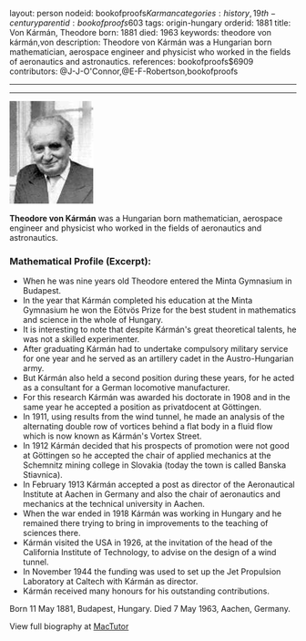 layout: person
nodeid: bookofproofs$Karman
categories: history,19th-century
parentid: bookofproofs$603
tags: origin-hungary
orderid: 1881
title: Von Kármán, Theodore
born: 1881
died: 1963
keywords: theodore von kármán,von
description: Theodore von Kármán was a Hungarian born mathematician, aerospace engineer and physicist who worked in the fields of aeronautics and astronautics.
references: bookofproofs$6909
contributors: @J-J-O'Connor,@E-F-Robertson,bookofproofs

---



---

![Karman.jpg](https://github.com/bookofproofs/bookofproofs.github.io/blob/main/_sources/_assets/images/portraits/Karman.jpg?raw=true)

**Theodore von Kármán** was a Hungarian born mathematician, aerospace engineer and physicist who worked in the fields of aeronautics and astronautics.

### Mathematical Profile (Excerpt):
* When he was nine years old Theodore entered the Minta Gymnasium in Budapest.
* In the year that Kármán completed his education at the Minta Gymnasium he won the Eötvös Prize for the best student in mathematics and science in the whole of Hungary.
* It is interesting to note that despite Kármán's great theoretical talents, he was not a skilled experimenter.
* After graduating Kármán had to undertake compulsory military service for one year and he served as an artillery cadet in the Austro-Hungarian army.
* But Kármán also held a second position during these years, for he acted as a consultant for a German locomotive manufacturer.
* For this research Kármán was awarded his doctorate in 1908 and in the same year he accepted a position as privatdocent at Göttingen.
* In 1911, using results from the wind tunnel, he made an analysis of the alternating double row of vortices behind a flat body in a fluid flow which is now known as Kármán's Vortex Street.
* In 1912 Kármán decided that his prospects of promotion were not good at Göttingen so he accepted the chair of applied mechanics at the Schemnitz mining college in Slovakia (today the town is called Banska Stiavnica).
* In February 1913 Kármán accepted a post as director of the Aeronautical Institute at Aachen in Germany and also the chair of aeronautics and mechanics at the technical university in Aachen.
* When the war ended in 1918 Kármán was working in Hungary and he remained there trying to bring in improvements to the teaching of sciences there.
* Kármán visited the USA in 1926, at the invitation of the head of the California Institute of Technology, to advise on the design of a wind tunnel.
* In November 1944 the funding was used to set up the Jet Propulsion Laboratory at Caltech with Kármán as director.
* Kármán received many honours for his outstanding contributions.

Born 11 May 1881, Budapest, Hungary. Died 7 May 1963, Aachen, Germany.

View full biography at [MacTutor](https://mathshistory.st-andrews.ac.uk/Biographies/Karman/)
